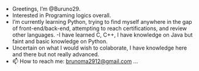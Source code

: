 - Greetings, I’m @Buruno29.
- Interested in Programing logics overall.
- I’m currently learning Python, trying to find myself anywhere in the gap of front-end/back-end, 
attempting to reach certifications, and review other languages.
-I have learned C, C++, I have knowledge on Java but faint and basic knowledge on Python.
- Uncertain on what I would wish to colaborate, I have knowledge here and there but not really advanced.
- 📫 How to reach me: brunoma2912@gmail.com ...

<!---
Buruno29/Buruno29 is a ✨ special ✨ repository because its `README.md` (this file) appears on your GitHub profile.
You can click the Preview link to take a look at your changes.
--->
